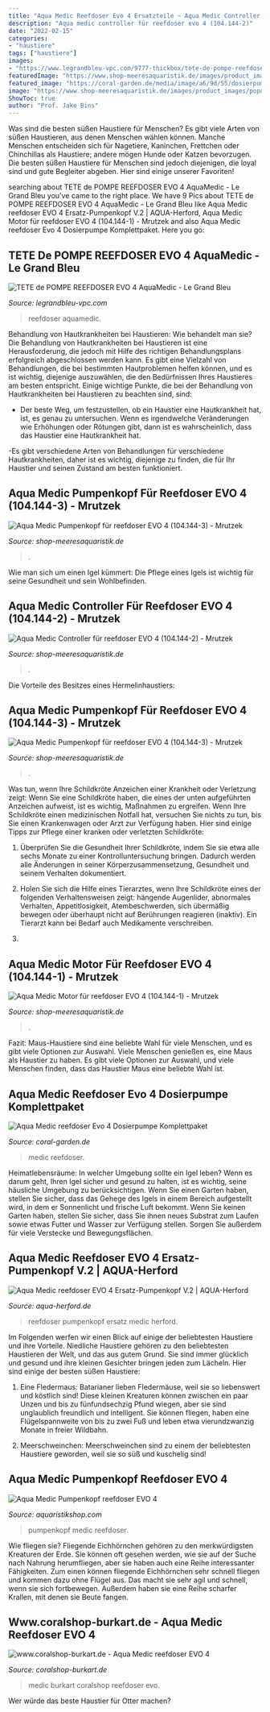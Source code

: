 ```yaml
---
title: "Aqua Medic Reefdoser Evo 4 Ersatzteile ~ Aqua Medic Controller Für Reefdoser Evo 4 (104.144-2)"
description: "Aqua medic controller für reefdoser evo 4 (104.144-2)"
date: "2022-02-15"
categories:
- "haustiere"
tags: ["haustiere"]
images:
- "https://www.legrandbleu-vpc.com/9777-thickbox/tete-de-pompe-reefdoser-evo-4-aquamedic.jpg"
featuredImage: "https://www.shop-meeresaquaristik.de/images/product_images/popup_images/22786_0.jpg"
featured_image: "https://coral-garden.de/media/image/a6/9d/55/dosierpumpe-aqua-medic-reef-doser-evo-4-mit-zubehoerKlYaqWPqpR11e.jpg"
image: "https://www.shop-meeresaquaristik.de/images/product_images/popup_images/22786_0.jpg"
ShowToc: true
author: "Prof. Jake Bins"
---
```



Was sind die besten süßen Haustiere für Menschen?
Es gibt viele Arten von süßen Haustieren, aus denen Menschen wählen können. Manche Menschen entscheiden sich für Nagetiere, Kaninchen, Frettchen oder Chinchillas als Haustiere; andere mögen Hunde oder Katzen bevorzugen. Die besten süßen Haustiere für Menschen sind jedoch diejenigen, die loyal sind und gute Begleiter abgeben. Hier sind einige unserer Favoriten!

	

		
searching about TETE de POMPE REEFDOSER EVO 4 AquaMedic - Le Grand Bleu you've came to the right place. We have 9 Pics about TETE de POMPE REEFDOSER EVO 4 AquaMedic - Le Grand Bleu like Aqua Medic reefdoser EVO 4 Ersatz-Pumpenkopf V.2 | AQUA-Herford, Aqua Medic Motor für reefdoser EVO 4 (104.144-1) - Mrutzek and also Aqua Medic reefdoser Evo 4 Dosierpumpe Komplettpaket. Here you go:
		
    
## TETE De POMPE REEFDOSER EVO 4 AquaMedic - Le Grand Bleu

<img loading=lazy src="https://www.legrandbleu-vpc.com/9777-thickbox/tete-de-pompe-reefdoser-evo-4-aquamedic.jpg" onerror="this.onerror=null;this.src='https://tse4.mm.bing.net/th?id=OIP.PwWpwkyHJac3vGECNGHNzgHaHa&amp;pid=15.1';" alt="TETE de POMPE REEFDOSER EVO 4 AquaMedic - Le Grand Bleu">

_Source: legrandbleu-vpc.com_

>reefdoser aquamedic. 

	

Behandlung von Hautkrankheiten bei Haustieren: Wie behandelt man sie?
Die Behandlung von Hautkrankheiten bei Haustieren ist eine Herausforderung, die jedoch mit Hilfe des richtigen Behandlungsplans erfolgreich abgeschlossen werden kann. Es gibt eine Vielzahl von Behandlungen, die bei bestimmten Hautproblemen helfen können, und es ist wichtig, diejenige auszuwählen, die den Bedürfnissen Ihres Haustieres am besten entspricht. Einige wichtige Punkte, die bei der Behandlung von Hautkrankheiten bei Haustieren zu beachten sind, sind:
- Der beste Weg, um festzustellen, ob ein Haustier eine Hautkrankheit hat, ist, es genau zu untersuchen. Wenn es irgendwelche Veränderungen wie Erhöhungen oder Rötungen gibt, dann ist es wahrscheinlich, dass das Haustier eine Hautkrankheit hat.

-Es gibt verschiedene Arten von Behandlungen für verschiedene Hautkrankheiten, daher ist es wichtig, diejenige zu finden, die für Ihr Haustier und seinen Zustand am besten funktioniert.

    
## Aqua Medic Pumpenkopf Für Reefdoser EVO 4 (104.144-3) - Mrutzek

<img loading=lazy src="https://www.shop-meeresaquaristik.de/images/product_images/info_images/17346_1.jpg" onerror="this.onerror=null;this.src='https://tse2.mm.bing.net/th?id=OIP.Dd4AcrbUx6EKNr4PSUDmFAAAAA&amp;pid=15.1';" alt="Aqua Medic Pumpenkopf für reefdoser EVO 4 (104.144-3) - Mrutzek">

_Source: shop-meeresaquaristik.de_

>. 

	

Wie man sich um einen Igel kümmert: Die Pflege eines Igels ist wichtig für seine Gesundheit und sein Wohlbefinden.

    
## Aqua Medic Controller Für Reefdoser EVO 4 (104.144-2) - Mrutzek

<img loading=lazy src="https://www.shop-meeresaquaristik.de/images/product_images/popup_images/16660_0.png" onerror="this.onerror=null;this.src='https://tse2.mm.bing.net/th?id=OIP.qEWHlbIdrcN2_zwnoUyi_wHaHa&amp;pid=15.1';" alt="Aqua Medic Controller für reefdoser EVO 4 (104.144-2) - Mrutzek">

_Source: shop-meeresaquaristik.de_

>. 

	

Die Vorteile des Besitzes eines Hermelinhaustiers:

    
## Aqua Medic Pumpenkopf Für Reefdoser EVO 4 (104.144-3) - Mrutzek

<img loading=lazy src="https://www.shop-meeresaquaristik.de/images/product_images/popup_images/17346_0.jpg" onerror="this.onerror=null;this.src='https://tse2.mm.bing.net/th?id=OIP.bjSCBhGEjZJq93qSLTq8LAHaHa&amp;pid=15.1';" alt="Aqua Medic Pumpenkopf für reefdoser EVO 4 (104.144-3) - Mrutzek">

_Source: shop-meeresaquaristik.de_

>. 

	

Was tun, wenn Ihre Schildkröte Anzeichen einer Krankheit oder Verletzung zeigt:
Wenn Sie eine Schildkröte haben, die eines der unten aufgeführten Anzeichen aufweist, ist es wichtig, Maßnahmen zu ergreifen. Wenn Ihre Schildkröte einen medizinischen Notfall hat, versuchen Sie nichts zu tun, bis Sie einen Krankenwagen oder Arzt zur Verfügung haben. Hier sind einige Tipps zur Pflege einer kranken oder verletzten Schildkröte:
1. Überprüfen Sie die Gesundheit Ihrer Schildkröte, indem Sie sie etwa alle sechs Monate zu einer Kontrolluntersuchung bringen. Dadurch werden alle Änderungen in seiner Körperzusammensetzung, Gesundheit und seinem Verhalten dokumentiert.

2. Holen Sie sich die Hilfe eines Tierarztes, wenn Ihre Schildkröte eines der folgenden Verhaltensweisen zeigt: hängende Augenlider, abnormales Verhalten, Appetitlosigkeit, Atembeschwerden, sich übermäßig bewegen oder überhaupt nicht auf Berührungen reagieren (inaktiv). Ein Tierarzt kann bei Bedarf auch Medikamente verschreiben.

3.

    
## Aqua Medic Motor Für Reefdoser EVO 4 (104.144-1) - Mrutzek

<img loading=lazy src="https://www.shop-meeresaquaristik.de/images/product_images/popup_images/22786_0.jpg" onerror="this.onerror=null;this.src='https://tse1.mm.bing.net/th?id=OIP.kBjo0g47frQd9QCsK5bizAHaHa&amp;pid=15.1';" alt="Aqua Medic Motor für reefdoser EVO 4 (104.144-1) - Mrutzek">

_Source: shop-meeresaquaristik.de_

>. 

	

Fazit: Maus-Haustiere sind eine beliebte Wahl für viele Menschen, und es gibt viele Optionen zur Auswahl.
Viele Menschen genießen es, eine Maus als Haustier zu haben. Es gibt viele Optionen zur Auswahl, und viele Menschen finden, dass das Haustier Maus eine beliebte Wahl ist.

    
## Aqua Medic Reefdoser Evo 4 Dosierpumpe Komplettpaket

<img loading=lazy src="https://coral-garden.de/media/image/a6/9d/55/dosierpumpe-aqua-medic-reef-doser-evo-4-mit-zubehoerKlYaqWPqpR11e.jpg" onerror="this.onerror=null;this.src='https://tse4.mm.bing.net/th?id=OIP.NF_-330OMNAxQmEmTwkVcAHaF1&amp;pid=15.1';" alt="Aqua Medic reefdoser Evo 4 Dosierpumpe Komplettpaket">

_Source: coral-garden.de_

>medic reefdoser. 

	

Heimatlebensräume: In welcher Umgebung sollte ein Igel leben?
Wenn es darum geht, Ihren Igel sicher und gesund zu halten, ist es wichtig, seine häusliche Umgebung zu berücksichtigen. Wenn Sie einen Garten haben, stellen Sie sicher, dass das Gehege des Igels in einem Bereich aufgestellt wird, in dem er Sonnenlicht und frische Luft bekommt. Wenn Sie keinen Garten haben, stellen Sie sicher, dass Sie ihnen neues Substrat zum Laufen sowie etwas Futter und Wasser zur Verfügung stellen. Sorgen Sie außerdem für viele Verstecke und Bewegungsflächen.

    
## Aqua Medic Reefdoser EVO 4 Ersatz-Pumpenkopf V.2 | AQUA-Herford

<img loading=lazy src="https://www.aqua-herford.de/media/image/b7/c3/64/aqua-medic-reefdoser-evo-4-ersatz-pumpenkopf-v-2-27383-101488_600x600@2x.jpg" onerror="this.onerror=null;this.src='https://tse1.mm.bing.net/th?id=OIP.KzpnDLVBiIfZ_sPGq_kAxwHaE8&amp;pid=15.1';" alt="Aqua Medic reefdoser EVO 4 Ersatz-Pumpenkopf V.2 | AQUA-Herford">

_Source: aqua-herford.de_

>reefdoser pumpenkopf ersatz medic herford. 

	

Im Folgenden werfen wir einen Blick auf einige der beliebtesten Haustiere und ihre Vorteile.
Niedliche Haustiere gehören zu den beliebtesten Haustieren der Welt, und das aus gutem Grund. Sie sind immer glücklich und gesund und ihre kleinen Gesichter bringen jeden zum Lächeln. Hier sind einige der besten süßen Haustiere:
1. Eine Fledermaus: Batarianer lieben Fledermäuse, weil sie so liebenswert und köstlich sind! Diese kleinen Kreaturen können zwischen ein paar Unzen und bis zu fünfundsechzig Pfund wiegen, aber sie sind unglaublich freundlich und intelligent. Sie können fliegen, haben eine Flügelspannweite von bis zu zwei Fuß und leben etwa vierundzwanzig Monate in freier Wildbahn.

2. Meerschweinchen: Meerschweinchen sind zu einem der beliebtesten Haustiere geworden, weil sie so süß und kuschelig sind!

    
## Aqua Medic Pumpenkopf Reefdoser EVO 4

<img loading=lazy src="https://www.aquaristikshop.com/pictures_g/3688105.jpg" onerror="this.onerror=null;this.src='https://tse2.mm.bing.net/th?id=OIP.m3Zqj9wAsQdK_Pdcuwa0iQAAAA&amp;pid=15.1';" alt="Aqua Medic Pumpenkopf reefdoser EVO 4">

_Source: aquaristikshop.com_

>pumpenkopf medic reefdoser. 

	

Wie fliegen sie?
Fliegende Eichhörnchen gehören zu den merkwürdigsten Kreaturen der Erde. Sie können oft gesehen werden, wie sie auf der Suche nach Nahrung herumfliegen, aber sie haben auch eine Reihe interessanter Fähigkeiten. Zum einen können fliegende Eichhörnchen sehr schnell fliegen und kommen dazu ohne Flügel aus. Das macht sie sehr agil und schnell, wenn sie sich fortbewegen. Außerdem haben sie eine Reihe scharfer Krallen, mit denen sie Beute fangen.

    
## Www.coralshop-burkart.de - Aqua Medic Reefdoser EVO 4

<img loading=lazy src="https://coralshop-burkart.de/images/product_images/original_images/indeaax.php.jpg" onerror="this.onerror=null;this.src='https://tse2.mm.bing.net/th?id=OIP.F1Orekb8F6LHqUNWIWveHwHaHa&amp;pid=15.1';" alt="www.coralshop-burkart.de - Aqua Medic reefdoser EVO 4">

_Source: coralshop-burkart.de_

>medic burkart coralshop reefdoser evo. 

	

Wer würde das beste Haustier für Otter machen?

